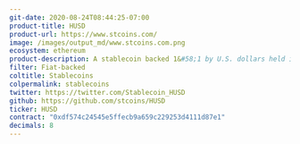 ```yaml
---
git-date: 2020-08-24T08:44:25-07:00
product-title: HUSD
product-url: https://www.stcoins.com/
image: /images/output_md/www.stcoins.com.png
ecosystem: ethereum
product-description: A stablecoin backed 1&#58;1 by U.S. dollars held in a U.S. trust company.
filter: Fiat-backed
coltitle: Stablecoins
colpermalink: stablecoins
twitter: https://twitter.com/Stablecoin_HUSD
github: https://github.com/stcoins/HUSD
ticker: HUSD
contract: "0xdf574c24545e5ffecb9a659c229253d4111d87e1"
decimals: 8
---
```

